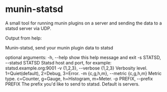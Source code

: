 munin-statsd
============

A small tool for running munin plugins on a server and sending the data to a statsd server via UDP.

Output from help:

Munin-statsd, send your munin plugin data to statsd

optional arguments:
  -h, --help            show this help message and exit
  -s STATSD, --statsd STATSD
                        Statsd host and port, for example:
                        statsd.example.org:9001
  -v {1,2,3}, --verbose {1,2,3}
                        Verbosity level. 1=Quiet(default), 2=Debug, 3=Error.
  -m {c,g,h,m}, --metric {c,g,h,m}
                        Metric type. c=Counter, g=Gauge, h=Histogram, m=Meter.
  -p PREFIX, --prefix PREFIX
                        The prefix you'd like to send to statsd. Default is
                        servers.
